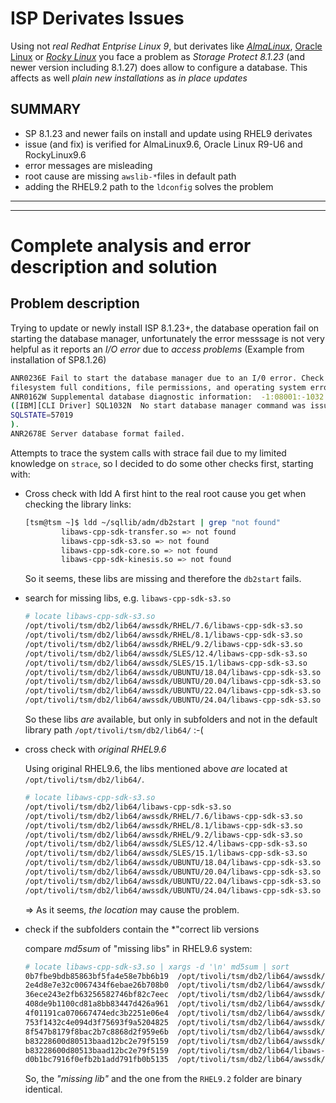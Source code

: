 <!---
(C) 2025 Bjørn Nachtwey, Cristie Data GmbH
-->

# ISP Derivates Issues
Using not *real Redhat Entprise Linux 9*, but derivates like [*AlmaLinux*](https://almalinux.org/get-almalinux/), [Oracle Linux](https://yum.oracle.com/oracle-linux-isos.html) or [*Rocky Linux*](https://rockylinux.org/download) you face a problem as *Storage Protect 8.1.23* (and newer version including 8.1.27) does allow to configure a database. This affects as well *plain new installations* as *in place updates*

## SUMMARY
- SP 8.1.23 and newer fails on install and update using RHEL9 derivates
- issue (and fix) is verified for AlmaLinux9.6, Oracle Linux R9-U6 and RockyLinux9.6
- error messages are misleading 
- root cause are missing `awslib-*`files in default path
- adding the RHEL9.2 path to the `ldconfig` solves the problem


---
---
# Complete analysis and error description and solution

## Problem description
Trying to update or newly install ISP 8.1.23+, the database operation fail on starting the database manager, unfortunately the error messsage is not very helpful as it reports an *I/O error* due to *access problems* (Example from installation of SP8.1.26)

```bash
ANR0236E Fail to start the database manager due to an I/0 error. Check for
filesystem full conditions, file permissions, and operating system errors.
ANR0162W Supplemental database diagnostic information:  -1:08001:-1032
([IBM][CLI Driver] SQL1032N  No start database manager command was issued. 
SQLSTATE=57019
).
ANR2678E Server database format failed.
```

Attempts to trace the system calls with strace fail due to my limited knowledge on `strace`, so I decided to do some other checks first, starting with:

- Cross check with ldd
  A first hint to the real root cause you get when checking the library links:

  ```bash
  [tsm@tsm ~]$ ldd ~/sqllib/adm/db2start | grep "not found"
          libaws-cpp-sdk-transfer.so => not found
          libaws-cpp-sdk-s3.so => not found
          libaws-cpp-sdk-core.so => not found
          libaws-cpp-sdk-kinesis.so => not found
  ```
  So it seems, these libs are missing and therefore the `db2start` fails.

- search for missing libs, e.g. `libaws-cpp-sdk-s3.so`

  ```bash
  # locate libaws-cpp-sdk-s3.so
  /opt/tivoli/tsm/db2/lib64/awssdk/RHEL/7.6/libaws-cpp-sdk-s3.so
  /opt/tivoli/tsm/db2/lib64/awssdk/RHEL/8.1/libaws-cpp-sdk-s3.so
  /opt/tivoli/tsm/db2/lib64/awssdk/RHEL/9.2/libaws-cpp-sdk-s3.so
  /opt/tivoli/tsm/db2/lib64/awssdk/SLES/12.4/libaws-cpp-sdk-s3.so
  /opt/tivoli/tsm/db2/lib64/awssdk/SLES/15.1/libaws-cpp-sdk-s3.so
  /opt/tivoli/tsm/db2/lib64/awssdk/UBUNTU/18.04/libaws-cpp-sdk-s3.so
  /opt/tivoli/tsm/db2/lib64/awssdk/UBUNTU/20.04/libaws-cpp-sdk-s3.so
  /opt/tivoli/tsm/db2/lib64/awssdk/UBUNTU/22.04/libaws-cpp-sdk-s3.so
  /opt/tivoli/tsm/db2/lib64/awssdk/UBUNTU/24.04/libaws-cpp-sdk-s3.so
  ```

  So these libs *are* available, but only in subfolders and not in the default library path `/opt/tivoli/tsm/db2/lib64/` :-(

- cross check with *original RHEL9.6*

  Using original RHEL9.6, the libs mentioned above *are* located at `/opt/tivoli/tsm/db2/lib64/`.

  ```bash
  # locate libaws-cpp-sdk-s3.so
  /opt/tivoli/tsm/db2/lib64/libaws-cpp-sdk-s3.so
  /opt/tivoli/tsm/db2/lib64/awssdk/RHEL/7.6/libaws-cpp-sdk-s3.so
  /opt/tivoli/tsm/db2/lib64/awssdk/RHEL/8.1/libaws-cpp-sdk-s3.so
  /opt/tivoli/tsm/db2/lib64/awssdk/RHEL/9.2/libaws-cpp-sdk-s3.so
  /opt/tivoli/tsm/db2/lib64/awssdk/SLES/12.4/libaws-cpp-sdk-s3.so
  /opt/tivoli/tsm/db2/lib64/awssdk/SLES/15.1/libaws-cpp-sdk-s3.so
  /opt/tivoli/tsm/db2/lib64/awssdk/UBUNTU/18.04/libaws-cpp-sdk-s3.so
  /opt/tivoli/tsm/db2/lib64/awssdk/UBUNTU/20.04/libaws-cpp-sdk-s3.so
  /opt/tivoli/tsm/db2/lib64/awssdk/UBUNTU/22.04/libaws-cpp-sdk-s3.so
  /opt/tivoli/tsm/db2/lib64/awssdk/UBUNTU/24.04/libaws-cpp-sdk-s3.so
  ```

  => As it seems, *the location* may cause the problem.

- check if the subfolders contain the *"correct lib versions

  compare *md5sum* of "missing libs" in RHEL9.6 system:

  ```bash
  # locate libaws-cpp-sdk-s3.so | xargs -d '\n' md5sum | sort
  0b7fbe9bdb85863bf5fa4e58e7bb6b19  /opt/tivoli/tsm/db2/lib64/awssdk/RHEL/8.1/libaws-cpp-sdk-s3.so
  2e4d8e7e32c0067434f6ebae26b708b0  /opt/tivoli/tsm/db2/lib64/awssdk/SLES/15.1/libaws-cpp-sdk-s3.so
  36ece243e2fb63256582746bf82c7eec  /opt/tivoli/tsm/db2/lib64/awssdk/UBUNTU/22.04/libaws-cpp-sdk-s3.so
  408de9b1100cd81a8bb83447d426a961  /opt/tivoli/tsm/db2/lib64/awssdk/UBUNTU/24.04/libaws-cpp-sdk-s3.so
  4f01191ca070667474edc3b2251e06e4  /opt/tivoli/tsm/db2/lib64/awssdk/UBUNTU/20.04/libaws-cpp-sdk-s3.so
  753f1432c4e094d3f75693f9a5204825  /opt/tivoli/tsm/db2/lib64/awssdk/UBUNTU/18.04/libaws-cpp-sdk-s3.so
  8f547b8179f8bac2b7c8868d2f959e6b  /opt/tivoli/tsm/db2/lib64/awssdk/SLES/12.4/libaws-cpp-sdk-s3.so
  b83228600d80513baad12bc2e79f5159  /opt/tivoli/tsm/db2/lib64/awssdk/RHEL/9.2/libaws-cpp-sdk-s3.so
  b83228600d80513baad12bc2e79f5159  /opt/tivoli/tsm/db2/lib64/libaws-cpp-sdk-s3.so
  d0b1bc7916f0efb2b1add791fb0b5135  /opt/tivoli/tsm/db2/lib64/awssdk/RHEL/7.6/libaws-cpp-sdk-s3.so
  ```

  So, the *"missing lib"* and the one from the `RHEL9.2` folder are binary identical.